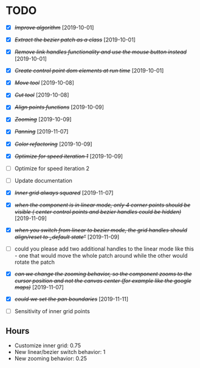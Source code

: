 # TODO

- [X] ~~*Improve algorithm*~~ [2019-10-01]
- [X] ~~*Extract the bezier patch as a class*~~ [2019-10-01]
- [X] ~~*Remove link handles functionality and use the mouse button instead*~~ [2019-10-01]
- [X] ~~*Create control point dom elements at run time*~~ [2019-10-01]
- [X] ~~*Move tool*~~ [2019-10-08]
- [X] ~~*Cut tool*~~ [2019-10-08]
- [X] ~~*Align points functions*~~ [2019-10-09]
- [X] ~~*Zooming*~~ [2019-10-09]
- [X] ~~*Panning*~~ [2019-11-07]
- [X] ~~*Color refactoring*~~ [2019-10-09]
- [X] ~~*Optimize for speed iteration 1*~~ [2019-10-09]
- [ ] Optimize for speed iteration 2
- [ ] Update documentation
- [X] ~~*Inner grid always squared*~~ [2019-11-07]
- [X] ~~*when the component is in linear mode, only 4 corner points should be visible ( center control points and bezier handles could be hidden)*~~ [2019-11-09]
- [X] ~~*when you switch from linear to bezier mode, the grid handles should align/reset to „default state“*~~ [2019-11-09]
- [ ] could you please add two additional handles to the linear mode like this - one that would move the whole patch around while the other would rotate the patch
- [X] ~~*can we change the zooming behavior, so the component zooms to the cursor position and not the canvas center (for example like the google maps)*~~ [2019-11-07]
- [X] ~~*could we set the pan boundaries*~~ [2019-11-11]
- [ ] Sensitivity of inner grid points


## Hours
- Customize inner grid: 0.75
- New linear/bezier switch behavior: 1
- New zooming behavior: 0.25
